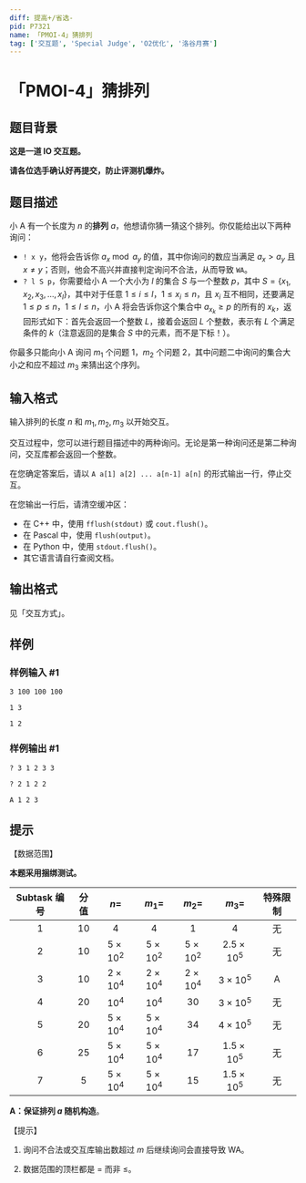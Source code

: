 ```yaml
---
diff: 提高+/省选-
pid: P7321
name: 「PMOI-4」猜排列
tag: ['交互题', 'Special Judge', 'O2优化', '洛谷月赛']
---
```

# 「PMOI-4」猜排列
## 题目背景

**这是一道 IO 交互题。**

**请各位选手确认好再提交，防止评测机爆炸。**
## 题目描述

小 A 有一个长度为 $n$ 的**排列** $a$，他想请你猜一猜这个排列。你仅能给出以下两种询问：

- `! x y`，他将会告诉你 $a_x \bmod a_y$ 的值，其中你询问的数应当满足 $a_x\gt a_y$ 且 $x\ne y$；否则，他会不高兴并直接判定询问不合法，从而导致 `WA`。
- `? l S p`，你需要给小 A 一个大小为 $l$ 的集合 $S$ 与一个整数 $p$，其中 $S=\{x_1,x_2,x_3,\ldots,x_l\}$，其中对于任意 $1\le i\le l$，$1\le x_i\le n$，且 $x_i$ 互不相同，还要满足 $1\le p\le n$，$1\le l\le n$，小 A 将会告诉你这个集合中 $a_{x_k} \ge p$ 的所有的 $x_k$，返回形式如下：首先会返回一个整数 $L$，接着会返回 $L$ 个整数，表示有 $L$ 个满足条件的 $k$（注意返回的是集合 $S$ 中的元素，而不是下标！）。

你最多只能向小 A 询问 $m_1$ 个问题 $1$，$m_2$ 个问题 $2$，其中问题二中询问的集合大小之和应不超过 $m_3$ 来猜出这个序列。
## 输入格式

输入排列的长度 $n$ 和 $m_1,m_2,m_3$ 以开始交互。

交互过程中，您可以进行题目描述中的两种询问。无论是第一种询问还是第二种询问，交互库都会返回一个整数。

在您确定答案后，请以 `A a[1] a[2] ... a[n-1] a[n]` 的形式输出一行，停止交互。

在您输出一行后，请清空缓冲区：

- 在 C++ 中，使用 `fflush(stdout)` 或 `cout.flush()`。
- 在 Pascal 中，使用 `flush(output)`。
- 在 Python 中，使用 `stdout.flush()`。
- 其它语言请自行查阅文档。
## 输出格式

见「交互方式」。
## 样例

### 样例输入 #1
```
3 100 100 100

1 3

1 2
```
### 样例输出 #1
```
? 3 1 2 3 3

? 2 1 2 2

A 1 2 3
```
## 提示

【数据范围】

**本题采用捆绑测试。**

| Subtask 编号 | 分值 |$n=$ | $m_1=$ | $m_2=$ | $m_3=$ | 特殊限制 |
| :-----------: | :-----------: | :-----------: | :-----------: | :-----------: | :-----------: | :-----------: |
| $1$ | $10$ | $4$ | $4$ | $1$ | $4$ | 无 | 
| $2$ | $10$ | $5 \times 10^2$ | $5 \times 10^2$ | $5 \times 10^2$ | $2.5\times 10^5$ | 无 |
| $3$ | $10$ | $2 \times 10^4$ | $2 \times 10^4$ | $2 \times 10^4$ | $3 \times 10^5$ | A |
| $4$ | $20$ | $10^4$ | $10^4$ | $30$ | $3 \times 10^5$ | 无 |
| $5$ | $20$ | $5 \times 10^4$ | $5 \times 10^4$ | $34$ | $4 \times 10^5$ | 无 |
| $6$ | $25$ | $5 \times 10^4$ | $5 \times 10^4$ | $17$ |  $1.5\times 10^5$ | 无 |
| $7$ | $5$ | $5 \times 10^4$ | $5 \times 10^4$ | $15$ | $1.5\times 10^5$ | 无 |

**A：保证排列 $a$ 随机构造**。

【提示】

1. 询问不合法或交互库输出数超过 $m$ 后继续询问会直接导致 WA。

2. 数据范围的顶栏都是 $=$ 而非 $\le$。

